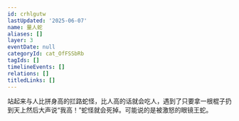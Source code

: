 ```yaml
---
id: crhlgutw
lastUpdated: '2025-06-07'
name: 量人蛇
aliases: []
layer: 3
eventDate: null
categoryId: cat_OfFSSbRb
tagIds: []
timelineEvents: []
relations: []
titledLinks: []
---
```

站起来与人比拼身高的拦路蛇怪，比人高的话就会吃人，遇到了只要拿一根棍子扔到天上然后大声说“我高！”蛇怪就会死掉。可能说的是被激怒的眼镜王蛇。
